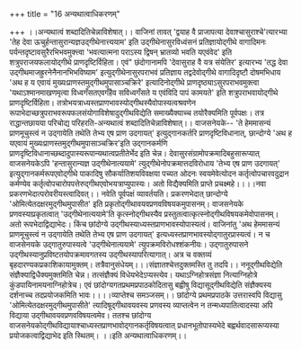 +++
title = "16 अन्यथात्वाधिकरणम्"

+++
।।अन्यथात्वं शब्दादितिचेन्नाविशेषात्।। वाजिनां तावत् 'द्वयाह वै प्राजापत्या देवाश्चासुराश्चे'त्यारभ्या 'तेह देवा ऊचुर्हन्तासुरान्यज्ञउद्गीथेनात्त्ययाम' इति उद्गीथेनासुरविध्वंसनं प्रतिज्ञायोद्गीथे वागादिमनः पर्यन्तदृष्टावसुरैरभिभवमुक्त्त्वा 'भवत्यात्मना पराऽस्य द्विषन् भ्रातव्यो भवति यएवंवेद' इति शत्रुपराजयफलायोद्गीथे प्राणदृष्टिर्विहिता। एवं" छंदोगानामपि 'देवासुराह वै यत्र संयेतिर' इत्यारभ्य 'तद्ध देवा उद्गीथमाजह्रुरनेनैनानभिभविष्याम' इत्युद्गीथेनासुरपराभवं प्रतिज्ञाय तद्वदेवोद्गीथे वागादिदृष्टौ दोषमभिधाय 'अथ ह य एवायं मुख्यःप्राणस्तमुद्गीथमुपासाञ्चक्रिरे' इत्यादिनोद्गीथे प्राणदृष्ठ्याऽसुरपराभवमुक्त्वा 'यथाऽश्मानमाखणमृत्वा विध्वगँसतएवगँहैव सविध्वगँसते य एवंविदि पापं कामयते' इति शत्रुपराभवायोद्गीथे प्राणदृष्टिर्विहिता। तत्रोभयत्राध्यस्तप्राणभावस्योद्गीथस्यैवोपास्यत्वश्रवणेन रूपाभेदाच्छत्रुपराभवरूपफलसंयोगाविशेषादुद्गीथविद्येति समाख्यैक्याच्च तयोरैक्यमिति पूर्वपक्षः। तत्र राद्धान्तछायया परिचोद्य परिहरति-अन्यथात्वं शब्दादितिचेन्नाविशेषात्।। वाजसनेयके-- 'ते हेममासन्यं प्राणमूचुस्त्वं न उद्गायेति तथेति तेभ्य एष प्राण उदगायत्' इत्युद्गानकर्तरि प्राणदृष्टिविधानात्, छान्दोग्ये 'अथ ह यएवायं मुख्यःप्राणस्तमुद्गीथमुपासाञ्चक्रिर'इति उद्गानकर्मणि प्राणदृष्टिविधानाच्छब्दादुपास्यरूपान्यथात्वप्रतीतेर्भेद इति चेन्न। देवासुरसंग्रामोपक्रमादिबहुसारूप्यात् वाजसनेयकेऽपि 'हन्तासुरान्यज्ञ उद्गीथेनात्ययामे' त्युद्गीथेनोपक्रमात्तदविरोधाय 'तेभ्य एष प्राण उदगायत्' इत्युद्गानकर्मरूपएवोद्गीथे पाकादिषु सौकर्यातिशयविवक्षया पच्यत ओदनः स्वयमेवेत्योदन कर्तृत्वोपचारवदुद्रान कर्मण्येव कर्तृत्वोपचारोपपत्तेरुद्गीथएवोभयत्राप्युपास्यः। अतो विद्यैक्यमिति प्राप्ते प्रचक्ष्महे।।।।नवा प्रकरणभेदात्परोवरीयस्त्वादिवत्।। नवेति पूर्वपक्षं व्यावर्तयति। प्रकरणभेदात् छान्दोग्ये 'ओमित्येतदक्षरमुद्गीथमुपासीत' इति प्रकृतोद्गीथावयवप्रणवविषयकमुपासनम्। वाजसनेयके प्रणवस्याप्रकृतत्वात् 'उद्गीथेनात्ययामे'ति कृत्स्नोद्गीथस्यैव प्रस्तुतत्वात्कृत्स्नोद्गीथविषयकमेवोपासनम्। अतो रूपभेदाद्विद्याभेदः। किंच छांदोग्ये उद्गीथस्याध्यस्तप्राणभावस्योपास्यत्वं। वाजिनांतु 'अथ हेममासन्यं प्राणमूचुस्त्वं न उद्गायेति तथेति तेभ्य एष प्राण उदगायत्' इत्यध्यस्तप्राणभावस्योद्गातुरप्रास्यत्वं। न च वाजसेनयके उद्गातुरुपास्यत्वे 'उद्गीथेनात्ययामे' त्युपक्रमविरोधश्शंकनीयः। उद्गातुरुपासने उद्गीथस्यानुप्रविष्टतयोपक्रमावगतस्य उद्गीथस्यापरित्यागात्। अत्र च वक्तव्यं बृहदारण्यकप्रकाशिकायामुक्तम्। तत्रैवानुसंधेयम्।।।संज्ञातश्चेत्तदुक्तमस्ति तु तदपि।। ननूद्गीथविद्येति संज्ञैक्याद्विधैक्यमुक्तमिति चेन्न। तत्संज्ञैक्यं विधेयभेदेऽप्यस्त्येव। यथाऽग्निहोत्रसंज्ञा नित्याग्निहोत्रे कुंडपायिनामयनाग्निहोत्रेच। एवं छांदोग्यगतप्रथमप्रपाठकोदितासु बह्वीषु विद्यासूद्गीथविद्येति संज्ञैक्यस्य दर्शनाच्च तदप्रयोजकमिति भावः।।।।व्याप्तेश्च समञ्जसम्।। छांदोग्ये प्रथमप्रपाठके उत्तरास्वपि विद्यासु 'ओमित्येतदक्षरमुद्गीथमुपासीते' त्यादिषूद्गीथावयवस्य प्रणवस्य व्याप्तत्वेन न तन्मध्यपातित्वादस्या अपि विद्याया उद्गीथावयवप्रणवविषयत्वमेव। ततश्च छांदोग्य वाजसनेयकोद्गीथविद्यायाश्चाध्यस्तप्राणभावोद्गानकर्तृविषयत्वात् प्रधानभूतोपास्यभेदे बह्वर्थवादसारूप्यस्या प्रयोजकत्वाद्विद्याभेद इति स्थितम्। ।।इति अन्यथात्वाधिकरणम्।।